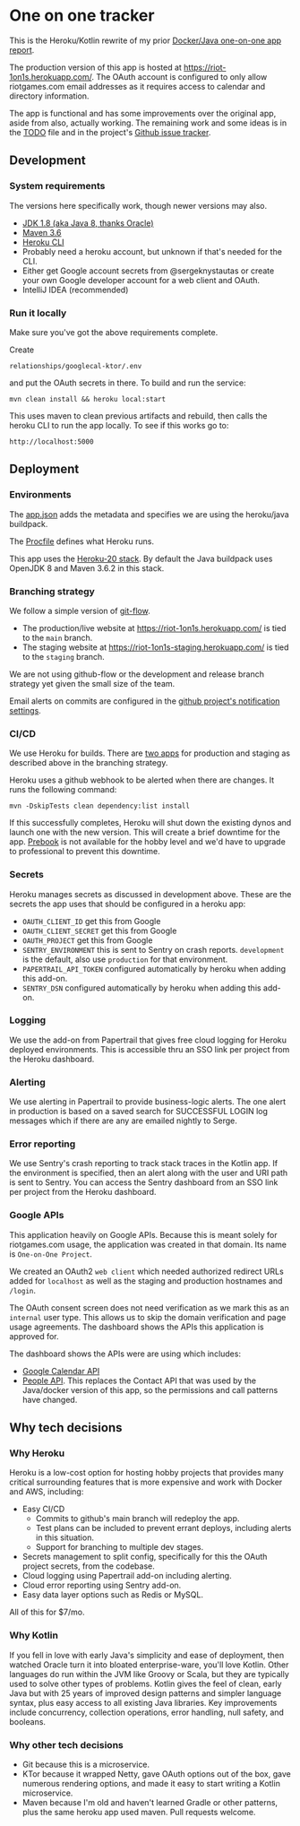 # One on one tracker 
This is the Heroku/Kotlin rewrite of my prior [Docker/Java one-on-one app report](https://github.com/sergeknystautas/relationships-googlecal).

The production version of this app is hosted at https://riot-1on1s.herokuapp.com/.  The OAuth account is configured to only allow riotgames.com email addresses as it requires access to calendar and directory information.

The app is functional and has some improvements over the original app, aside from also, actually working.  The remaining work and some ideas is in the [TODO](https://github.com/sergeknystautas/relationships-googlecal-ktor/blob/main/TODO) file and in the project's [Github issue tracker](https://github.com/sergeknystautas/relationships-googlecal-ktor/issues).


## Development
### System requirements
The versions here specifically work, though newer versions may also.
* [JDK 1.8 (aka Java 8, thanks Oracle)](https://www.oracle.com/java/technologies/javase/javase-jdk8-downloads.html)
* [Maven 3.6](https://maven.apache.org/download.cgi)
* [Heroku CLI](https://devcenter.heroku.com/articles/heroku-cli)
* Probably need a heroku account, but unknown if that's needed for the CLI.
* Either get Google account secrets from @sergeknystautas or create your own Google developer account for a web client and OAuth.
* IntelliJ IDEA (recommended)

### Run it locally

Make sure you've got the above requirements complete.

Create

``relationships/googlecal-ktor/.env``

and put the OAuth secrets in there.  To build and run the service:

``mvn clean install && heroku local:start``

This uses maven to clean previous artifacts and rebuild, then calls the heroku CLI to run the app locally.  To see if this works go to:

``http://localhost:5000``

## Deployment

### Environments

The [app.json]([https://github.com/sergeknystautas/relationships-googlecal-ktor/blob/main/app.json) adds the metadata and specifies we are using the heroku/java buildpack.

The [Procfile](https://github.com/sergeknystautas/relationships-googlecal-ktor/blob/main/Procfile) defines what Heroku runs.

This app uses the [Heroku-20 stack](https://devcenter.heroku.com/articles/heroku-20-stack).  By default the Java buildpack uses OpenJDK 8 and Maven 3.6.2 in this stack.

### Branching strategy

We follow a simple version of [git-flow](https://nvie.com/posts/a-successful-git-branching-model/).
* The production/live website at https://riot-1on1s.herokuapp.com/ is tied to the ``main`` branch.
* The staging website at https://riot-1on1s-staging.herokuapp.com/ is tied to the ``staging`` branch.

We are not using github-flow or the development and release branch strategy yet given the small size of the team.

Email alerts on commits are configured in the [github project's notification settings](https://github.com/sergeknystautas/relationships-googlecal-ktor/settings/notifications).

### CI/CD

We use Heroku for builds.  There are [two apps](https://devcenter.heroku.com/articles/multiple-environments) for production and staging as described above in the branching strategy.

Heroku uses a github webhook to be alerted when there are changes.  It runs the following command:

``mvn -DskipTests clean dependency:list install``

If this successfully completes, Heroku will shut down the existing dynos and launch one with the new version.  This will create a brief downtime for the app.  [Prebook](https://devcenter.heroku.com/articles/preboot) is not available for the hobby level and we'd have to upgrade to professional to prevent this downtime.

### Secrets

Heroku manages secrets as discussed in development above.  These are the secrets the app uses that should be configured in a heroku app:

* ``OAUTH_CLIENT_ID`` get this from Google
* ``OAUTH_CLIENT_SECRET``  get this from Google
* ``OAUTH_PROJECT`` get this from Google
* ``SENTRY_ENVIRONMENT`` this is sent to Sentry on crash reports.  `development` is the default, also use `production` for that environment.
* ``PAPERTRAIL_API_TOKEN`` configured automatically by heroku when adding this add-on.
* ``SENTRY_DSN`` configured automatically by heroku when adding this add-on.

### Logging

We use the add-on from Papertrail that gives free cloud logging for Heroku deployed environments.  This is accessible thru an SSO link per project from the Heroku dashboard.

### Alerting

We use alerting in Papertrail to provide business-logic alerts.   The one alert in production is based on a saved search for SUCCESSFUL LOGIN log messages which if there are any are emailed nightly to Serge. 

### Error reporting

We use Sentry's crash reporting to track stack traces in the Kotlin app.  If the environment is specified, then an alert along with the user and URI path is sent to Sentry.  You can access the Sentry dashboard from an SSO link per project from the Heroku dashboard.

### Google APIs

This application heavily on Google APIs.  Because this is meant solely for riotgames.com usage, the application was created in that domain.  Its name is ``One-on-One Project``.

We created an OAuth2 `web client` which needed authorized redirect URLs added for `localhost` as well as the staging and production hostnames and `/login`.

The OAuth consent screen does not need verification as we mark this as an `internal` user type.  This allows us to skip the domain verification and page usage agreements.  The dashboard shows the APIs this application is approved for.

The dashboard shows the APIs were are using which includes:
* [Google Calendar API](https://developers.google.com/calendar)
* [People API](https://developers.google.com/people).  This replaces the Contact API that was used by the Java/docker version of this app, so the permissions and call patterns have changed.

## Why tech decisions
### Why Heroku

Heroku is a low-cost option for hosting hobby projects that provides many critical surrounding features that is more expensive and work with Docker and AWS, including:
* Easy CI/CD 
  * Commits to github's main branch will redeploy the app.
  * Test plans can be included to prevent errant deploys, including alerts in this situation.
  * Support for branching to multiple dev stages.
* Secrets management to split config, specifically for this the OAuth project secrets, from the codebase.
* Cloud logging using Papertrail add-on including alerting.
* Cloud error reporting using Sentry add-on.
* Easy data layer options such as Redis or MySQL.

All of this for $7/mo.

### Why Kotlin

If you fell in love with early Java's simplicity and ease of deployment, then watched Oracle turn it into bloated enterprise-ware, you'll love Kotlin.  Other languages do run within the JVM like Groovy or Scala, but they are typically used to solve other types of problems.  Kotlin gives the feel of clean, early Java but with 25 years of improved design patterns and simpler language syntax, plus easy access to all existing Java libraries.  Key improvements include concurrency, collection operations, error handling, null safety, and booleans.

### Why other tech decisions

* Git because this is a microservice.
* KTor because it wrapped Netty, gave OAuth options out of the box, gave numerous rendering options, and made it easy to start writing a Kotlin microservice.
* Maven because I'm old and haven't learned Gradle or other patterns, plus the same heroku app used maven.  Pull requests welcome.
